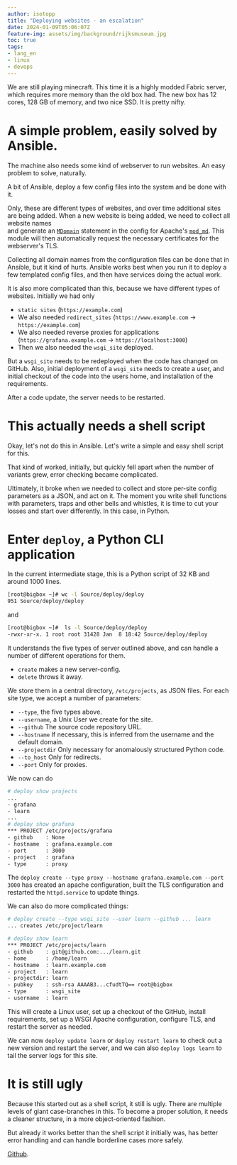 ```yaml
---
author: isotopp
title: "Deploying websites - an escalation"
date: 2024-01-09T05:06:07Z
feature-img: assets/img/background/rijksmuseum.jpg
toc: true
tags:
- lang_en
- linux
- devops
---
```


We are still playing minecraft.
This time it is a highly modded Fabric server, which requires more memory than the old box had.
The new box has 12 cores, 128 GB of memory, and two nice SSD.
It is pretty nifty.

# A simple problem, easily solved by Ansible.

The machine also needs some kind of webserver to run websites.
An easy problem to solve, naturally.

A bit of Ansible, deploy a few config files into the system and be done with it.

Only, these are different types of websites, and over time additional sites are being added.
When a new website is being added, we need to collect all website names  
and generate an 
[`MDomain`](https://httpd.apache.org/docs/2.4/mod/mod_md.html#mdomain)
statement in the config for Apache's 
[`mod_md`](https://httpd.apache.org/docs/2.4/mod/mod_md.html).
This module will then automatically request the necessary certificates for the webserver's TLS.

Collecting all domain names from the configuration files can be done that in Ansible, but it kind of hurts.
Ansible works best when you run it to deploy a few templated config files, and then have services doing the actual work.

It is also more complicated than this, because we have different types of websites.
Initially we had only

- `static sites` (`https://example.com`)
- We also needed `redirect_sites` (`https://www.example.com` -> `https://example.com`)
- We also needed reverse proxies for applications (`https://grafana.example.com` -> `https://localhost:3000`)
- Then we also needed the `wsgi_site` deployed.

But a `wsgi_site` needs to be redeployed when the code has changed on GitHub.
Also, initial deployment of a `wsgi_site` needs to create a user, 
and initial checkout of the code into the users home,
and installation of the requirements.

After a code update, the server needs to be restarted.

# This actually needs a shell script

Okay, let's not do this in Ansible.
Let's write a simple and easy shell script for this.

That kind of worked, initially, but quickly fell apart when the number of variants grew, 
error checking became complicated.

Ultimately, it broke when we needed to collect and store per-site config parameters as a JSON, and act on it.
The moment you write shell functions with parameters, traps and other bells and whistles,
it is time to cut your losses and start over differently.
In this case, in Python.

# Enter `deploy`, a Python CLI application

In the current intermediate stage, this is a Python script of 32 KB and around 1000 lines.

```bash
[root@bigbox ~]# wc -l Source/deploy/deploy 
951 Source/deploy/deploy
```
and
```bash
[root@bigbox ~]#  ls -l Source/deploy/deploy
-rwxr-xr-x. 1 root root 31428 Jan  8 18:42 Source/deploy/deploy
```

It understands the five types of server outlined above, and can handle a number of different operations for them.

- `create` makes a new server-config.
- `delete` throws it away.

We store them in a central directory, `/etc/projects`, as JSON files.
For each site type, we accept a number of parameters:

- `--type`, the five types above.
- `--username`, a Unix User we create for the site.
- `--github` The source code repository URL.
- `--hostname` If necessary, this is inferred from the username and the default domain.
- `--projectdir` Only necessary for anomalously structured Python code.
- `--to_host` Only for redirects.
- `--port` Only for proxies.

We now can do

```bash
# deploy show projects
...
- grafana
- learn
...
# deploy show grafana
*** PROJECT /etc/projects/grafana
- github    : None
- hostname  : grafana.example.com
- port      : 3000
- project   : grafana
- type      : proxy
```

The `deploy create --type proxy --hostname grafana.example.com --port 3000` has created an apache configuration,
built the TLS configuration and restarted the `httpd.service` to update things.

We can also do more complicated things:

```bash
# deploy create --type wsgi_site --user learn --github ... learn
... creates /etc/project/learn

# deploy show learn
*** PROJECT /etc/projects/learn
- github    : git@github.com:.../learn.git
- home      : /home/learn
- hostname  : learn.example.com
- project   : learn
- projectdir: learn
- pubkey    : ssh-rsa AAAAB3...cfudtTQ== root@bigbox
- type      : wsgi_site
- username  : learn
```

This will create a Linux user, set up a checkout of the GitHub, install requirements, set up a WSGI Apache configuration,
configure TLS, and restart the server as needed.

We can now `deploy update learn` or `deploy restart learn` to check out a new version and restart the server,
and we can also `deploy logs learn` to tail the server logs for this site.

# It is still ugly

Because this started out as a shell script, it still is ugly.
There are multiple levels of giant case-branches in this.
To become a proper solution, it needs a cleaner structure, in a more object-oriented fashion.

But already it works better than the shell script it initially was,
has better error handling and can handle borderline cases more safely.

[Github](https://github.com/isotopp/deploy).
